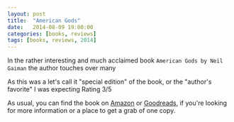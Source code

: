 ```yaml
---
layout: post
title:  "American Gods"
date:   2014-08-09 19:00:00
categories: [books, reviews]
tags: [books, reviews, 2014]
---
```

In the rather interesting and much acclaimed book `American Gods by Neil Gaiman` the author touches over many

As this was a let's call it "special edition" of the book, or the "author's favorite" I was expecting
Rating 3/5


As usual, you can find the book on [Amazon] or [Goodreads], if you're looking for more information or a place to get a grab of one copy.

[Amazon]: http://www.amazon.com/
[Goodreads]: https://www.goodreads.com/book/show/

